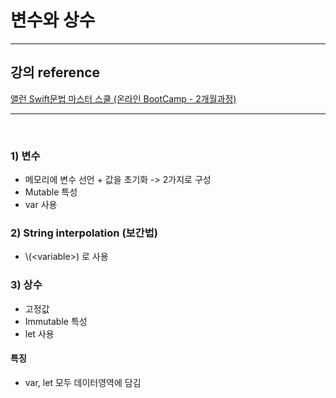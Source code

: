 # 변수와 상수

---

## 강의 reference

[앨런 Swift문법 마스터 스쿨 (온라인 BootCamp - 2개월과정)](https://www.inflearn.com/course/스위프트-문법-마스터-스쿨/dashboard)

---

<br>

### 1) 변수

- 메모리에 변수 선언 + 값을 초기화 -> 2가지로 구성
- Mutable 특성
- var 사용

### 2) String interpolation (보간법)

- \\(\<variable>) 로 사용

### 3) 상수

- 고정값
- Immutable 특성
- let 사용


#### 특징
- var, let 모두 데이터영역에 담김